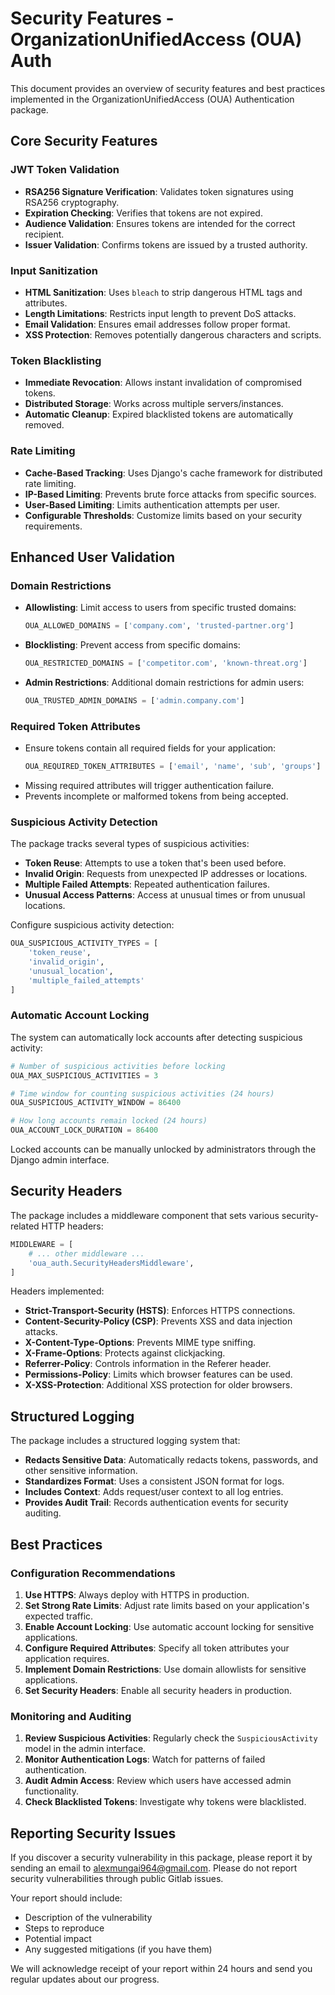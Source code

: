 # Security Features - OrganizationUnifiedAccess (OUA) Auth

This document provides an overview of security features and best practices implemented in the OrganizationUnifiedAccess (OUA) Authentication package.

## Core Security Features

### JWT Token Validation

- **RSA256 Signature Verification**: Validates token signatures using RSA256 cryptography.
- **Expiration Checking**: Verifies that tokens are not expired.
- **Audience Validation**: Ensures tokens are intended for the correct recipient.
- **Issuer Validation**: Confirms tokens are issued by a trusted authority.

### Input Sanitization

- **HTML Sanitization**: Uses `bleach` to strip dangerous HTML tags and attributes.
- **Length Limitations**: Restricts input length to prevent DoS attacks.
- **Email Validation**: Ensures email addresses follow proper format.
- **XSS Protection**: Removes potentially dangerous characters and scripts.

### Token Blacklisting

- **Immediate Revocation**: Allows instant invalidation of compromised tokens.
- **Distributed Storage**: Works across multiple servers/instances.
- **Automatic Cleanup**: Expired blacklisted tokens are automatically removed.

### Rate Limiting

- **Cache-Based Tracking**: Uses Django's cache framework for distributed rate limiting.
- **IP-Based Limiting**: Prevents brute force attacks from specific sources.
- **User-Based Limiting**: Limits authentication attempts per user.
- **Configurable Thresholds**: Customize limits based on your security requirements.

## Enhanced User Validation

### Domain Restrictions

- **Allowlisting**: Limit access to users from specific trusted domains:
  ```python
  OUA_ALLOWED_DOMAINS = ['company.com', 'trusted-partner.org']
  ```
- **Blocklisting**: Prevent access from specific domains:
  ```python
  OUA_RESTRICTED_DOMAINS = ['competitor.com', 'known-threat.org']
  ```
- **Admin Restrictions**: Additional domain restrictions for admin users:
  ```python
  OUA_TRUSTED_ADMIN_DOMAINS = ['admin.company.com']
  ```

### Required Token Attributes

- Ensure tokens contain all required fields for your application:
  ```python
  OUA_REQUIRED_TOKEN_ATTRIBUTES = ['email', 'name', 'sub', 'groups']
  ```
- Missing required attributes will trigger authentication failure.
- Prevents incomplete or malformed tokens from being accepted.

### Suspicious Activity Detection

The package tracks several types of suspicious activities:

- **Token Reuse**: Attempts to use a token that's been used before.
- **Invalid Origin**: Requests from unexpected IP addresses or locations.
- **Multiple Failed Attempts**: Repeated authentication failures.
- **Unusual Access Patterns**: Access at unusual times or from unusual locations.

Configure suspicious activity detection:

```python
OUA_SUSPICIOUS_ACTIVITY_TYPES = [
    'token_reuse',
    'invalid_origin',
    'unusual_location',
    'multiple_failed_attempts'
]
```

### Automatic Account Locking

The system can automatically lock accounts after detecting suspicious activity:

```python
# Number of suspicious activities before locking
OUA_MAX_SUSPICIOUS_ACTIVITIES = 3

# Time window for counting suspicious activities (24 hours)
OUA_SUSPICIOUS_ACTIVITY_WINDOW = 86400

# How long accounts remain locked (24 hours)
OUA_ACCOUNT_LOCK_DURATION = 86400
```

Locked accounts can be manually unlocked by administrators through the Django admin interface.

## Security Headers

The package includes a middleware component that sets various security-related HTTP headers:

```python
MIDDLEWARE = [
    # ... other middleware ...
    'oua_auth.SecurityHeadersMiddleware',
]
```

Headers implemented:

- **Strict-Transport-Security (HSTS)**: Enforces HTTPS connections.
- **Content-Security-Policy (CSP)**: Prevents XSS and data injection attacks.
- **X-Content-Type-Options**: Prevents MIME type sniffing.
- **X-Frame-Options**: Protects against clickjacking.
- **Referrer-Policy**: Controls information in the Referer header.
- **Permissions-Policy**: Limits which browser features can be used.
- **X-XSS-Protection**: Additional XSS protection for older browsers.

## Structured Logging

The package includes a structured logging system that:

- **Redacts Sensitive Data**: Automatically redacts tokens, passwords, and other sensitive information.
- **Standardizes Format**: Uses a consistent JSON format for logs.
- **Includes Context**: Adds request/user context to all log entries.
- **Provides Audit Trail**: Records authentication events for security auditing.

## Best Practices

### Configuration Recommendations

1. **Use HTTPS**: Always deploy with HTTPS in production.
2. **Set Strong Rate Limits**: Adjust rate limits based on your application's expected traffic.
3. **Enable Account Locking**: Use automatic account locking for sensitive applications.
4. **Configure Required Attributes**: Specify all token attributes your application requires.
5. **Implement Domain Restrictions**: Use domain allowlists for sensitive applications.
6. **Set Security Headers**: Enable all security headers in production.

### Monitoring and Auditing

1. **Review Suspicious Activities**: Regularly check the `SuspiciousActivity` model in the admin interface.
2. **Monitor Authentication Logs**: Watch for patterns of failed authentication.
3. **Audit Admin Access**: Review which users have accessed admin functionality.
4. **Check Blacklisted Tokens**: Investigate why tokens were blacklisted.

## Reporting Security Issues

If you discover a security vulnerability in this package, please report it by sending an email to alexmungai964@gmail.com. Please do not report security vulnerabilities through public Gitlab issues.

Your report should include:

- Description of the vulnerability
- Steps to reproduce
- Potential impact
- Any suggested mitigations (if you have them)

We will acknowledge receipt of your report within 24 hours and send you regular updates about our progress.
